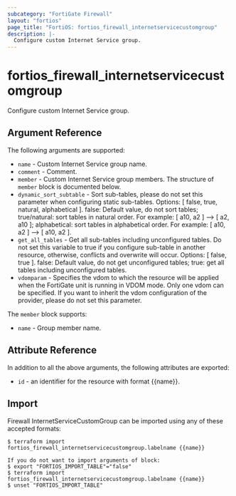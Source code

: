 ```yaml
---
subcategory: "FortiGate Firewall"
layout: "fortios"
page_title: "FortiOS: fortios_firewall_internetservicecustomgroup"
description: |-
  Configure custom Internet Service group.
---
```


# fortios_firewall_internetservicecustomgroup
Configure custom Internet Service group.

## Argument Reference

The following arguments are supported:

* `name` - Custom Internet Service group name.
* `comment` - Comment.
* `member` - Custom Internet Service group members. The structure of `member` block is documented below.
* `dynamic_sort_subtable` - Sort sub-tables, please do not set this parameter when configuring static sub-tables. Options: [ false, true, natural, alphabetical ]. false: Default value, do not sort tables; true/natural: sort tables in natural order. For example: [ a10, a2 ] --> [ a2, a10 ]; alphabetical: sort tables in alphabetical order. For example: [ a10, a2 ] --> [ a10, a2 ].
* `get_all_tables` - Get all sub-tables including unconfigured tables. Do not set this variable to true if you configure sub-table in another resource, otherwise, conflicts and overwrite will occur. Options: [ false, true ]. false: Default value, do not get unconfigured tables; true: get all tables including unconfigured tables. 
* `vdomparam` - Specifies the vdom to which the resource will be applied when the FortiGate unit is running in VDOM mode. Only one vdom can be specified. If you want to inherit the vdom configuration of the provider, please do not set this parameter.

The `member` block supports:

* `name` - Group member name.


## Attribute Reference

In addition to all the above arguments, the following attributes are exported:
* `id` - an identifier for the resource with format {{name}}.

## Import

Firewall InternetServiceCustomGroup can be imported using any of these accepted formats:
```
$ terraform import fortios_firewall_internetservicecustomgroup.labelname {{name}}

If you do not want to import arguments of block:
$ export "FORTIOS_IMPORT_TABLE"="false"
$ terraform import fortios_firewall_internetservicecustomgroup.labelname {{name}}
$ unset "FORTIOS_IMPORT_TABLE"
```
